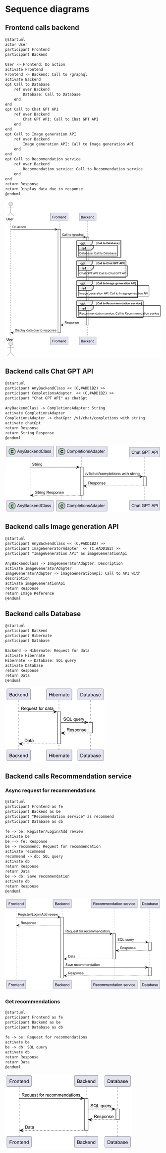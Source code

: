 # Sequence diagrams
## Frontend calls backend
```plantuml
@startuml
actor User
participant Frontend
participant Backend

User -> Frontend: Do action
activate Frontend
Frontend -> Backend: Call to /graphql
activate Backend
opt Call to Database
    ref over Backend
        Database: Call to Database
    end
end
opt Call to Chat GPT API
    ref over Backend
        Chat GPT API: Call to Chat GPT API
    end
end
opt Call to Image generation API
    ref over Backend
        Image generation API: Call to Image generation API
    end
end
opt Call to Recommendation service
    ref over Backend
        Recommendation service: Call to Recommendation service
    end
end
return Response
return Display data due to response
@enduml
```
![](media/sequence/frontendBackendFlow.png)
## Backend calls Chat GPT API

```plantuml
@startuml
participant AnyBackendClass << (C,#ADD1B2) >>
participant CompletionsAdapter  << (C,#ADD1B2) >>
participant "Chat GPT API" as chatGpt

AnyBackendClass -> CompletionsAdapter: String
activate CompletionsAdapter
CompletionsAdapter -> chatGpt: /v1/chat/completions with string
activate chatGpt
return Response
return String Response
@enduml
```
![](media/sequence/backendGptApi.png)
## Backend calls Image generation API

```plantuml
@startuml
participant AnyBackendClass << (C,#ADD1B2) >>
participant ImageGeneratorAdapter  << (C,#ADD1B2) >>
participant "ImageGeneration API" as imageGenerationApi

AnyBackendClass -> ImageGeneratorAdapter: Description
activate ImageGeneratorAdapter
ImageGeneratorAdapter -> imageGenerationApi: Call to API with description
activate imageGenerationApi
return Response
return Image Reference
@enduml
```
## Backend calls Database
```plantuml
@startuml
participant Backend
participant Hibernate
participant Database

Backend -> Hibernate: Request for data
activate Hibernate
Hibernate -> Database: SQL query
activate Database
return Response
return Data
@enduml
```
![](media/sequence/backendDatabase.png)
## Backend calls Recommendation service
### Async request for recommendations
```plantuml
@startuml
participant Frontend as fe
participant Backend as be
participant "Recommendation service" as recommend
participant Database as db

fe -> be: Register/Login/Add review
activate be
be --> fe: Response
be -> recommend: Request for recommendation
activate recommend
recommend -> db: SQL query
activate db
return Response
return Data
be -> db: Save recommendation
activate db
return Response
@enduml
```
![](media/sequence/backendAsyncRecommendation.png)
### Get recommendations
```plantuml
@startuml
participant Frontend as fe
participant Backend as be
participant Database as db

fe -> be: Request for recommendations
activate be
be -> db: SQL query
activate db
return Response
return Data
@enduml
```
![](media/sequence/backendReadRecommendationsFromDatabase.png)